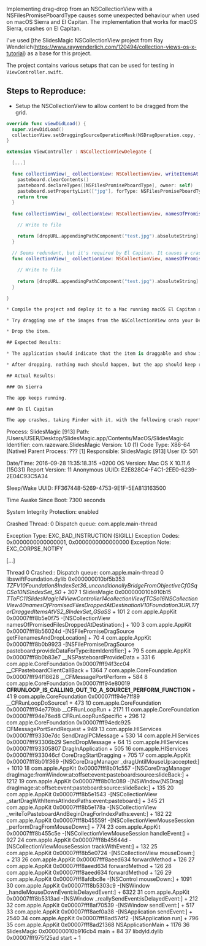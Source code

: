Implementing drag-drop from an NSCollectionView with a NSFilesPromisePboardType causes some unexpected behaviour when used on macOS Sierra and El Capitan. The implementation that works for macOS Sierra, crashes on El Capitan.

I've used [the SlidesMagic NSCollectionView project from Ray Wendelich(https://www.raywenderlich.com/120494/collection-views-os-x-tutorial) as a base for this project.

The project contains various setups that can be used for testing in `ViewController.swift`.

## Steps to Reproduce:

* Setup the NSCollectionView to allow content to be dragged from the grid.

```Swift
override func viewDidLoad() {
  super.viewDidLoad()
  collectionView.setDraggingSourceOperationMask(NSDragOperation.copy, forLocal: false)
}

extension ViewController : NSCollectionViewDelegate {

  [...]

  func collectionView(_ collectionView: NSCollectionView, writeItemsAt indexPaths: Set<IndexPath>, to pasteboard: NSPasteboard) -> Bool {
    pasteboard.clearContents()
    pasteboard.declareTypes([NSFilesPromisePboardType], owner: self)
    pasteboard.setPropertyList(["jpg"], forType: NSFilesPromisePboardType)
    return true
  }
  
  func collectionView(_ collectionView: NSCollectionView, namesOfPromisedFilesDroppedAtDestination dropURL: URL, forDraggedItemsAt indexPaths: Set<IndexPath>) -> [String] {

    // Write to file

    return [dropURL.appendingPathComponent("test.jpg").absoluteString]
  }

  // Seems redundant, but it's required by El Capitan. It causes a crash when running on El Capitan.
  func collectionView(_ collectionView: NSCollectionView, namesOfPromisedFilesDroppedAtDestination dropURL: URL, forDraggedItemsAt indexes: IndexSet) -> [String] {
    
    // Write to file
    
    return [dropURL.appendingPathComponent("test.jpg").absoluteString]
  }

}

* Compile the project and deploy it to a Mac running macOS El Capitan and one running macOS Sierra.

* Try dragging one of the images from the NSCollectionView onto your Desktop, or a Finder window.

* Drop the item.

## Expected Results:

* The application should indicate that the item is draggable and show its intent to drop.

* After dropping, nothing much should happen, but the app should keep running.

## Actual Results:

### On Sierra

The app keeps running.

### On El Capitan

The app crashes, taking Finder with it, with the following crash report:

```
Process:               SlidesMagic [913]
Path:                  /Users/USER/Desktop/SlidesMagic.app/Contents/MacOS/SlidesMagic
Identifier:            com.razeware.SlidesMagic
Version:               1.0 (1)
Code Type:             X86-64 (Native)
Parent Process:        ??? [1]
Responsible:           SlidesMagic [913]
User ID:               501

Date/Time:             2016-09-28 11:35:18.315 +0200
OS Version:            Mac OS X 10.11.6 (15G31)
Report Version:        11
Anonymous UUID:        E2E828C4-F4C1-2EE0-6239-2E04C93C5A34

Sleep/Wake UUID:       FF367448-5269-4753-9E1F-5EA813163500

Time Awake Since Boot: 7300 seconds

System Integrity Protection: enabled

Crashed Thread:        0  Dispatch queue: com.apple.main-thread

Exception Type:        EXC_BAD_INSTRUCTION (SIGILL)
Exception Codes:       0x0000000000000001, 0x0000000000000000
Exception Note:        EXC_CORPSE_NOTIFY

[...]

Thread 0 Crashed:: Dispatch queue: com.apple.main-thread
0   libswiftFoundation.dylib        0x000000010bf5b353 _TZFV10Foundation8IndexSet36_unconditionallyBridgeFromObjectiveCfGSqCSo10NSIndexSet_S0_ + 307
1   SlidesMagic                     0x000000010b910b15 _TToFC11SlidesMagic14ViewController14collectionViewfTCSo16NSCollectionView40namesOfPromisedFilesDroppedAtDestinationV10Foundation3URL17forDraggedItemsAtVS2_8IndexSet_GSaSS_ + 101
2   com.apple.AppKit                0x00007fff8b5e0f75 -[NSCollectionView namesOfPromisedFilesDroppedAtDestination:] + 100
3   com.apple.AppKit                0x00007fff8b56024d -[NSFilePromiseDragSource getFilenamesAndDropLocation] + 70
4   com.apple.AppKit                0x00007fff8b0b9923 -[NSFilePromiseDragSource pasteboard:provideDataForType:itemIdentifier:] + 79
5   com.apple.AppKit                0x00007fff8b0b83e7 __NSPasteboardProvideData + 331
6   com.apple.CoreFoundation        0x00007fff94f3cc04 __CFPasteboardClientCallBack + 1364
7   com.apple.CoreFoundation        0x00007fff94f18628 __CFMessagePortPerform + 584
8   com.apple.CoreFoundation        0x00007fff94e80019 __CFRUNLOOP_IS_CALLING_OUT_TO_A_SOURCE1_PERFORM_FUNCTION__ + 41
9   com.apple.CoreFoundation        0x00007fff94e7ff89 __CFRunLoopDoSource1 + 473
10  com.apple.CoreFoundation        0x00007fff94e779bb __CFRunLoopRun + 2171
11  com.apple.CoreFoundation        0x00007fff94e76ed8 CFRunLoopRunSpecific + 296
12  com.apple.CoreFoundation        0x00007fff94edc925 CFMessagePortSendRequest + 949
13  com.apple.HIServices            0x00007fff9330e7dc SendDragIPCMessage + 530
14  com.apple.HIServices            0x00007fff93306b29 SendDropMessage + 64
15  com.apple.HIServices            0x00007fff93305807 DragInApplication + 505
16  com.apple.HIServices            0x00007fff933046cf CoreDragStartDragging + 705
17  com.apple.AppKit                0x00007fff8b01f369 -[NSCoreDragManager _dragUntilMouseUp:accepted:] + 1010
18  com.apple.AppKit                0x00007fff8b01c557 -[NSCoreDragManager dragImage:fromWindow:at:offset:event:pasteboard:source:slideBack:] + 1212
19  com.apple.AppKit                0x00007fff8b01c089 -[NSWindow(NSDrag) dragImage:at:offset:event:pasteboard:source:slideBack:] + 135
20  com.apple.AppKit                0x00007fff8b5e1543 -[NSCollectionView _startDragWithItemsAtIndexPaths:event:pasteboard:] + 345
21  com.apple.AppKit                0x00007fff8b5e178a -[NSCollectionView _writeToPasteboardAndBeginDragForIndexPaths:event:] + 182
22  com.apple.AppKit                0x00007fff8b45559f -[NSCollectionViewMouseSession _performDragFromMouseDown:] + 774
23  com.apple.AppKit                0x00007fff8b455c5e -[NSCollectionViewMouseSession handleEvent:] + 927
24  com.apple.AppKit                0x00007fff8b45644d -[NSCollectionViewMouseSession trackWithEvent:] + 132
25  com.apple.AppKit                0x00007fff8b5e0724 -[NSCollectionView mouseDown:] + 213
26  com.apple.AppKit                0x00007fff8aeed634 forwardMethod + 126
27  com.apple.AppKit                0x00007fff8aeed634 forwardMethod + 126
28  com.apple.AppKit                0x00007fff8aeed634 forwardMethod + 126
29  com.apple.AppKit                0x00007fff8afdbc8e -[NSControl mouseDown:] + 1091
30  com.apple.AppKit                0x00007fff8b5303c9 -[NSWindow _handleMouseDownEvent:isDelayedEvent:] + 6322
31  com.apple.AppKit                0x00007fff8b5313ad -[NSWindow _reallySendEvent:isDelayedEvent:] + 212
32  com.apple.AppKit                0x00007fff8af70539 -[NSWindow sendEvent:] + 517
33  com.apple.AppKit                0x00007fff8aef0a38 -[NSApplication sendEvent:] + 2540
34  com.apple.AppKit                0x00007fff8ad57df2 -[NSApplication run] + 796
35  com.apple.AppKit                0x00007fff8ad21368 NSApplicationMain + 1176
36  SlidesMagic                     0x000000010b916cb4 main + 84
37  libdyld.dylib                   0x00007fff975f25ad start + 1
```
